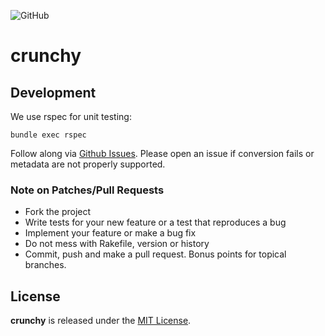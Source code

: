![GitHub](https://img.shields.io/github/license/front-matter/crunchy?logo=MIT)

# crunchy

## Development

We use rspec for unit testing:

```
bundle exec rspec
```

Follow along via [Github Issues](https://github.com/front-matter/crunchy/issues).
Please open an issue if conversion fails or metadata are not properly supported.

### Note on Patches/Pull Requests

- Fork the project
- Write tests for your new feature or a test that reproduces a bug
- Implement your feature or make a bug fix
- Do not mess with Rakefile, version or history
- Commit, push and make a pull request. Bonus points for topical branches.

## License

**crunchy** is released under the [MIT License](https://github.com/front-matter/crunchy/blob/main/LICENSE).